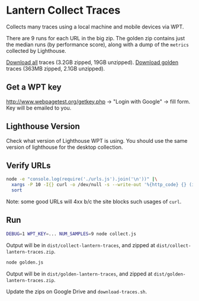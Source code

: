 # Lantern Collect Traces

Collects many traces using a local machine and mobile devices via WPT.

There are 9 runs for each URL in the big zip. The golden zip contains just the median runs (by performance score), along with a dump of the `metrics` collected by Lighthouse.

[Download all](https://drive.google.com/file/d/1FvuDK0IMp5eLO_QdZljtPgy50qmKL15T/view?usp=sharing) traces (3.2GB zipped, 19GB unzipped).
[Download golden](https://drive.google.com/file/d/1Ncr2uEqBUJxylrXNlaGnkSaejpt81dpa/view?usp=sharing) traces (363MB zipped, 2.1GB unzipped).

## Get a WPT key

http://www.webpagetest.org/getkey.php -> "Login with Google" -> fill form. Key will be emailed to you.

## Lighthouse Version

Check what version of Lighthouse WPT is using. You should use the same version of lighthouse for the desktop collection.

## Verify URLs

```sh
node -e "console.log(require('./urls.js').join('\n'))" |\
  xargs -P 10 -I{} curl -o /dev/null -s --write-out '%{http_code} {} (if redirect: %{redirect_url})\n' {} |\
  sort
```

Note: some good URLs will 4xx b/c the site blocks such usages of `curl`.

## Run

```sh
DEBUG=1 WPT_KEY=... NUM_SAMPLES=9 node collect.js
```

Output will be in `dist/collect-lantern-traces`, and zipped at `dist/collect-lantern-traces.zip`.

```sh
node golden.js
```

Output will be in `dist/golden-lantern-traces`, and zipped at `dist/golden-lantern-traces.zip`.

Update the zips on Google Drive and `download-traces.sh`.

